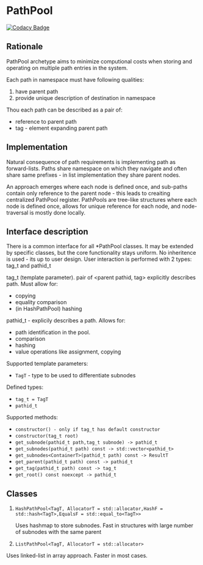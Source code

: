 # PathPool

[![Codacy Badge](https://app.codacy.com/project/badge/Grade/f9ebc1a9abf74544a509967d81ee2e28)](https://www.codacy.com/manual/friko9/PathPool?utm_source=github.com&amp;utm_medium=referral&amp;utm_content=friko9/PathPool&amp;utm_campaign=Badge_Grade)

## Rationale

PathPool archetype aims to minimize computional costs when storing and operating on multiple path entries in the system.

Each path in namespace must have following qualities:

 1. have parent path
 2. provide unique description of destination in namespace

Thou each path can be described as a pair of:

  * reference to parent path
  * tag - element expanding parent path

## Implementation
Natural consequence of path requirements is implementing path as forward-lists.
Paths share namespace on which they navigate and often share same prefixes - in list implementation they share parent nodes.

An approach emerges where each node is defined once, and sub-paths contain only reference to the parent node - this leads to creaiting centralized PathPool register.
PathPools are tree-like structures where each node is defined once, allows for unique reference for each node, and node-traversal is mostly done locally.

## Interface description

There is a common interface for all *PathPool classes. It may be extended by specific classes, but the core functionality stays uniform.
No inheritence is used - its up to user design. 
User interaction is performed with 2 types: tag\_t and pathid\_t

tag\_t (template parameter). pair of <parent pathid, tag> explicitly describes path.
Must allow for:
 
  * copying
  * equality comparison
  * (in HashPathPool) hashing
 
pathid\_t - explicily describes a path.
Allows for:

  * path identification in the pool.
  * comparison
  * hashing
  * value operations like assignment, copying

Supported template parameters:

  * `TagT` - type to be used to differentiate subnodes

Defined types:

  * `tag_t = TagT`
  * `pathid_t`

Supported methods:

  * `constructor() - only if tag_t has default constructor`
  * `constructor(tag_t root)`
  * `get_subnode(pathid_t path,tag_t subnode) -> pathid_t`
  * `get_subnodes(pathid_t path) const -> std::vector<pathid_t>`
  * `get_subnodes<ContainerT>(pathid_t path) const -> ResultT`
  * `get_parent(pathid_t path) const -> pathid_t`
  * `get_tag(pathid_t path) const -> tag_t`
  * `get_root() const noexcept -> pathid_t`

## Classes

 1. ``HashPathPool<TagT, AllocatorT = std::allocator,HashF = std::hash<TagT>,EqualsF = std::equal_to<TagT>>``

	Uses hashmap to store subnodes. Fast in structures with large number of subnodes with the same parent

 2. ``ListPathPool<TagT, AllocatorT = std::allocator>``

   Uses linked-list in array approach. Faster in most cases.
